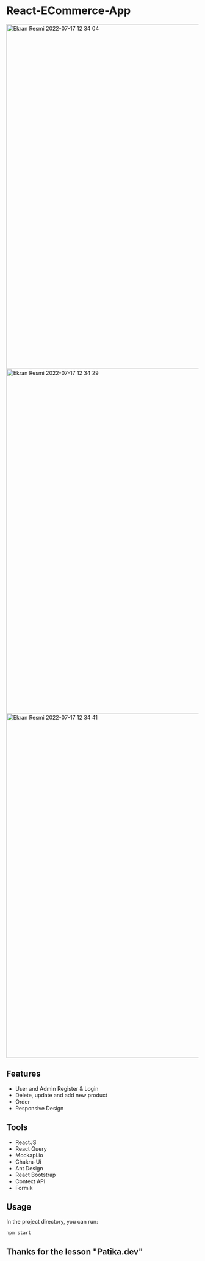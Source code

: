 # React-ECommerce-App

<img width="900" alt="Ekran Resmi 2022-07-17 12 34 04" src="https://user-images.githubusercontent.com/73403359/179392453-2ecc8a1c-5c57-4bb4-b18e-ddd4611328c8.png">
<img width="900" alt="Ekran Resmi 2022-07-17 12 34 29" src="https://user-images.githubusercontent.com/73403359/179392455-f9fc68dc-6ddb-4d3c-9353-c73a9195c3aa.png">
<img width="900" alt="Ekran Resmi 2022-07-17 12 34 41" src="https://user-images.githubusercontent.com/73403359/179392456-d28a6dd4-85a3-4496-9e00-270846a0994c.png">

## Features

- User and Admin Register & Login
- Delete, update and add new product
- Order
- Responsive Design

## Tools

- ReactJS
- React Query
- Mockapi.io
- Chakra-Ui
- Ant Design
- React Bootstrap
- Context API
- Formik

## Usage

In the project directory, you can run:

```
npm start
```

## Thanks for the lesson "Patika.dev"
